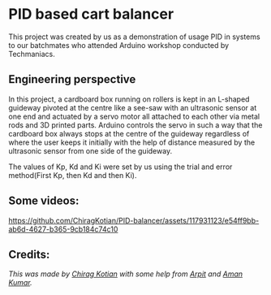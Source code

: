 # PID based cart balancer

This project was created by us as a demonstration of usage PID in systems to our batchmates who attended Arduino workshop conducted by Techmaniacs.

## Engineering perspective

In this project, a cardboard box running on rollers is kept in an L-shaped guideway pivoted at the centre like a see-saw with an ultrasonic
sensor at one end and actuated by a servo motor all attached to each other via metal rods and 3D  printed parts. Arduino controls the servo in such a way that 
the cardboard box always stops at the centre of the guideway regardless of where the user keeps it initially with the help of distance measured by the ultrasonic sensor from one side of the guideway.

The values of Kp, Kd and Ki were set by us using the trial and error method(First Kp, then Kd and then Ki).

## Some videos:



https://github.com/ChiragKotian/PID-balancer/assets/117931123/e54ff9bb-ab6d-4627-b365-9cb184c74c10


## Credits:
_This was made by [Chirag Kotian](https://github.com/ChiragKotian) with some help from [Arpit](https://github.com/arpitguptagithub) and [Aman Kumar](https://github.com/Amankumar8555)._

